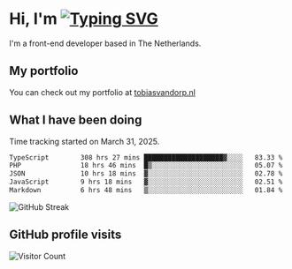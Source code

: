# Hi, I'm [![Typing SVG](https://readme-typing-svg.demolab.com?font=Fira+Code&pause=1000&width=435&lines=tobiasvdorp)](https://git.io/typing-svg)

I'm a front-end developer based in The Netherlands.

## My portfolio

You can check out my portfolio at [tobiasvandorp.nl](https://www.tobiasvandorp.nl/)

## What I have been doing

Time tracking started on March 31, 2025.

<!--START_SECTION:waka-->

```txt
TypeScript        308 hrs 27 mins ████████████████████▓░░░░   83.33 %
PHP               18 hrs 46 mins  █▒░░░░░░░░░░░░░░░░░░░░░░░   05.07 %
JSON              10 hrs 18 mins  ▓░░░░░░░░░░░░░░░░░░░░░░░░   02.78 %
JavaScript        9 hrs 18 mins   ▓░░░░░░░░░░░░░░░░░░░░░░░░   02.51 %
Markdown          6 hrs 48 mins   ▒░░░░░░░░░░░░░░░░░░░░░░░░   01.84 %
```

<!--END_SECTION:waka-->

![GitHub Streak](https://streak-stats.demolab.com?user=tobiasvdorp&theme=dark&hide_border=true&mode=weekly&background=36%2C6400A6%2C000000)

## GitHub profile visits

![Visitor Count](https://profile-counter.glitch.me/tobiasvdorp/count.svg)
